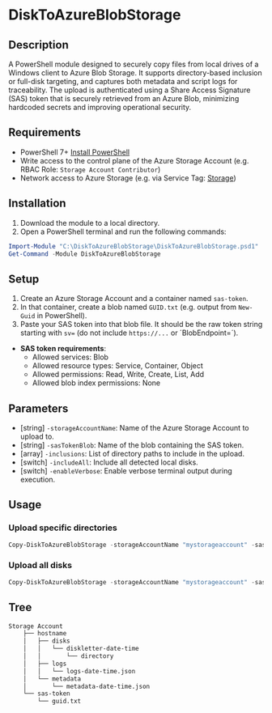 # DiskToAzureBlobStorage

## Description

A PowerShell module designed to securely copy files from local drives of a Windows client to Azure Blob Storage. It supports directory-based inclusion or full-disk targeting, and captures both metadata and script logs for traceability. The upload is authenticated using a Share Access Signature (SAS) token that is securely retrieved from an Azure Blob, minimizing hardcoded secrets and improving operational security.

## Requirements

- PowerShell 7+ [Install PowerShell](https://learn.microsoft.com/en-us/powershell/scripting/install/installing-powershell-on-windows?view=powershell-7.5)
- Write access to the control plane of the Azure Storage Account (e.g. RBAC Role: `Storage Account Contributor`)
- Network access to Azure Storage (e.g. via Service Tag: [Storage](https://www.microsoft.com/en-us/download/details.aspx?id=56519))

## Installation

1. Download the module to a local directory.
2. Open a PowerShell terminal and run the following commands:

```powershell
Import-Module "C:\DiskToAzureBlobStorage\DiskToAzureBlobStorage.psd1"
Get-Command -Module DiskToAzureBlobStorage
```

## Setup
1. Create an Azure Storage Account and a container named `sas-token`.
2. In that container, create a blob named `GUID.txt` (e.g. output from  `New-Guid` in PowerShell).
3. Paste your SAS token into that blob file. It should be the raw token string starting with `sv=` (do not include `https://...` or ´BlobEndpoint=´).
  - **SAS token requirements**:
    - Allowed services: Blob
    - Allowed resource types: Service, Container, Object
    - Allowed permissions: Read, Write, Create, List, Add
    - Allowed blob index permissions: None

## Parameters
- [string] `-storageAccountName`: Name of the Azure Storage Account to upload to.
- [string] `-sasTokenBlob`: Name of the blob containing the SAS token.
- [array] `-inclusions`: List of directory paths to include in the upload.
- [switch] `-includeAll`: Include all detected local disks.
- [switch] `-enableVerbose`: Enable verbose terminal output during execution.

## Usage
### Upload specific directories
```PowerShell
Copy-DiskToAzureBlobStorage -storageAccountName "mystorageaccount" -sasTokenBlob "GUID.txt" -inclusions @("C:\Users\$env:USERNAME\downloads", "G:\") -enableVerbose
```

### Upload all disks
```PowerShell
Copy-DiskToAzureBlobStorage -storageAccountName "mystorageaccount" -sasTokenBlob "GUID.txt" -includeAll -enableVerbose
```

## Tree
```bash
Storage Account
    ├── hostname
    │   ├── disks
    │   │   └── diskletter-date-time
    │   │       └── directory
    │   ├── logs
    │   │   └── logs-date-time.json
    │   └── metadata
    │       └── metadata-date-time.json
    └── sas-token
        └── guid.txt
```